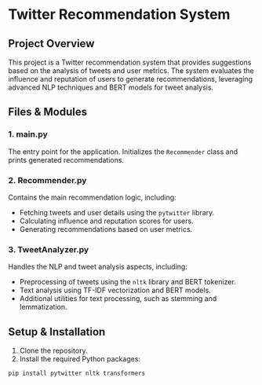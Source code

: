 # Twitter Recommendation System

## Project Overview

This project is a Twitter recommendation system that provides suggestions based on the analysis of tweets and user metrics. The system evaluates the influence and reputation of users to generate recommendations, leveraging advanced NLP techniques and BERT models for tweet analysis.

## Files & Modules

### 1. main.py

The entry point for the application. Initializes the `Recommender` class and prints generated recommendations.

### 2. Recommender.py

Contains the main recommendation logic, including:
- Fetching tweets and user details using the `pytwitter` library.
- Calculating influence and reputation scores for users.
- Generating recommendations based on user metrics.

### 3. TweetAnalyzer.py

Handles the NLP and tweet analysis aspects, including:
- Preprocessing of tweets using the `nltk` library and BERT tokenizer.
- Text analysis using TF-IDF vectorization and BERT models.
- Additional utilities for text processing, such as stemming and lemmatization.

## Setup & Installation

1. Clone the repository.
2. Install the required Python packages:

```bash
pip install pytwitter nltk transformers
